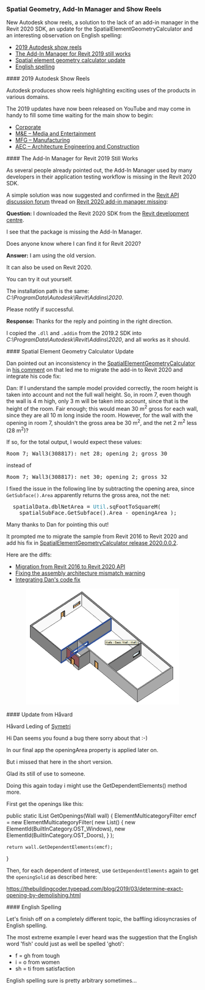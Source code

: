 <head>
<meta http-equiv="Content-Type" content="text/html; charset=utf-8">
<link rel="stylesheet" type="text/css" href="bc.css">
<script src="https://cdn.rawgit.com/google/code-prettify/master/loader/run_prettify.js" type="text/javascript"></script>
<script src="https://cdn.rawgit.com/google/code-prettify/master/loader/run_prettify.js" type="text/javascript"></script>

</head>

<!---

- 2019 Autodesk show reels are out

- Add-In Manager Missing in Revit 2020 SDK
  https://forums.autodesk.com/t5/revit-api-forum/revit-2020-addin-manager-missing/m-p/8774075

- https://thebuildingcoder.typepad.com/blog/2016/04/determining-wall-opening-areas-per-room.html#comment-4452689539
  can you help dan with his question on your SpatialElementGeometryCalculator sample?
  https://thebuildingcoder.typepad.com/blog/2016/04/determining-wall-opening-areas-per-room.html#comment-4452599622
  dan confirmed that he fixed it himself in a subsequent comment
  i migrated the add-in to Revit 2020 and integrated his changes in the github repo
  so, really, all you could help with is to confirm the change that dan suggested, subtracting the opening area:
  https://github.com/jeremytammik/SpatialElementGeometryCalculator/compare/2020.0.0.1...2020.0.0.2
 
- english spelling
  the english word 'fish' could theoretically be spelled 'ghoti':
  f = gh from tough
  i = o from women
  sh = ti from satisfaction
  english spelling is pretty arbitrary sometimes...

twitter:

Autodesk show reels, spatial element geometry calculator and Add-In Manager update for the #RevitAPI @AutodeskForge @AutodeskRevit #bim #DynamoBim #ForgeDevCon http://bit.ly/spatialgeo2020

New Autodesk show reels, a solution to the lack of an add-in manager in the Revit 2020 SDK, an update for the SpatialElementGeometryCalculator and an interesting observation on English spelling
&ndash; 2019 Autodesk show reels
&ndash; The Add-In Manager for Revit 2019 still works
&ndash; Spatial element geometry calculator update
&ndash; English spelling...

linkedin:

 the #RevitAPI #bim #DynamoBim #ForgeDevCon #Revit #API #IFC #SDK #AI #VisualStudio #Autodesk #AEC #adsk

Autodesk show reels, spatial element geometry calculator and Add-In Manager update for the #RevitAPI

http://bit.ly/spatialgeo2020

New Autodesk show reels, a solution to the lack of an add-in manager in the Revit 2020 SDK, an update for the SpatialElementGeometryCalculator and an interesting observation on English spelling:

- 2019 Autodesk show reels
- The Add-In Manager for Revit 2019 still works
- Spatial element geometry calculator update
- English spelling...

#bim #DynamoBim #ForgeDevCon #Revit #API #IFC #SDK #AI #VisualStudio #Autodesk #AEC #adsk

-->

### Spatial Geometry, Add-In Manager and Show Reels

New Autodesk show reels, a solution to the lack of an add-in manager in the Revit 2020 SDK, an update for the SpatialElementGeometryCalculator and an interesting observation on English spelling:

- [2019 Autodesk show reels](#2) 
- [The Add-In Manager for Revit 2019 still works](#3) 
- [Spatial element geometry calculator update](#4) 
- [English spelling](#5) 

####<a name="2"></a> 2019 Autodesk Show Reels

Autodesk produces show reels highlighting exciting uses of the products in various domains.

The 2019 updates have now been released on YouTube and may come in handy to fill some time waiting for the main show to begin:

- [Corporate](https://youtu.be/KWvPfmjwjOM)
- [M&amp;E &ndash; Media and Entertainment ](https://youtu.be/bUwbe7oIMxU)
- [MFG &ndash; Manufacturing ](https://youtu.be/361wG7e8lCg)
- [AEC &ndash; Architecture Engineering and Construction](https://youtu.be/Kuqg0OitrSc)

####<a name="3"></a> The Add-In Manager for Revit 2019 Still Works

As several people already pointed out, the Add-In Manager used by many developers in their application testing workflow is missing in the Revit 2020 SDK.

A simple solution was now suggested and confirmed in
the [Revit API discussion forum](http://forums.autodesk.com/t5/revit-api-forum/bd-p/160) thread
on [Revit 2020 add-in manager missing](https://forums.autodesk.com/t5/revit-api-forum/revit-2020-addin-manager-missing/m-p/8774075):

**Question:** I downloaded the Revit 2020 SDK from the [Revit development centre](https://www.autodesk.com/developer-network/platform-technologies/revit).

I see that the package is missing the Add-In Manager.

Does anyone know where I can find it for Revit 2020?

**Answer:** I am using the old version.

It can also be used on Revit 2020.

You can try it out yourself.

The installation path is the same: *C:\ProgramData\Autodesk\Revit\Addins\2020*.

Please notify if successful.

**Response:** Thanks for the reply and pointing in the right direction.

I copied the `.dll` and `.addin` from the 2019.2 SDK into *C:\ProgramData\Autodesk\Revit\Addins\2020*, and all works as it should.


####<a name="4"></a> Spatial Element Geometry Calculator Update

Dan pointed out an inconsistency in
the [SpatialElementGeometryCalculator](https://github.com/jeremytammik/SpatialElementGeometryCalculator)
in [his comment](https://thebuildingcoder.typepad.com/blog/2016/04/determining-wall-opening-areas-per-room.html#comment-4452599622)
on [](https://thebuildingcoder.typepad.com/blog/2016/04/determining-wall-opening-areas-per-room.html) that led me to migrate the add-in to Revit 2020 and integrate his code fix:

Dan: If I understand the sample model provided correctly, the room height is taken into account and not the full wall height.
So, in room 7, even though the wall is 4 m high, only 3 m will be taken into account, since that is the height of the room.
Fair enough; this would mean 30 m<sup>2</sup> gross for each wall, since they are all 10 m long inside the room.
However, for the wall with the opening in room 7, shouldn't the gross area be 30 m<sup>2</sup>, and the net 2 m<sup>2</sup> less (28 m<sup>2</sup>)?

If so, for the total output, I would expect these values:

<pre>
Room 7; Wall3(308817): net 28; opening 2; gross 30
</pre>

instead of

<pre>
Room 7; Wall3(308817): net 30; opening 2; gross 32
</pre>

I fixed the issue in the following line by subtracting the opening area, since `GetSubface().Area` apparently returns the gross area, not the net:

<pre class="code">
  spatialData.dblNetArea&nbsp;=&nbsp;<span style="color:#2b91af;">Util</span>.sqFootToSquareM(
  &nbsp;&nbsp;spatialSubFace.GetSubface().Area&nbsp;-&nbsp;openingArea&nbsp;);&nbsp;
</pre>

Many thanks to Dan for pointing this out!

It prompted me to migrate the sample from Revit 2016 to Revit 2020 and add his fix
in [SpatialElementGeometryCalculator release 2020.0.0.2](https://github.com/jeremytammik/SpatialElementGeometryCalculator/releases/tag/2020.0.0.2).

Here are the diffs:

- [Migration from Revit 2016 to Revit 2020 API](https://github.com/jeremytammik/SpatialElementGeometryCalculator/compare/2016.0.0.3...2020.0.0.0)
- [Fixing the assembly architecture mismatch warning](https://github.com/jeremytammik/SpatialElementGeometryCalculator/compare/2020.0.0.0...2020.0.0.1)
- [Integrating Dan's code fix](https://github.com/jeremytammik/SpatialElementGeometryCalculator/compare/2020.0.0.1...2020.0.0.2)

<center>
<img src="img/SpatialElementGeometryCalculator2Test3d.png" alt="SpatialElementGeometryCalculator test model 3D view" width="400">
</center>

####<a name="4.1"></a> Update from Håvard

Håvard Leding of [Symetri](https://www.symetri.com)

Hi Dan seems you found a bug there sorry about that :-)

In our final app the openingArea property is applied later on.

But i missed that here in the short version.

Glad its still of use to someone.

Doing this again today i might use the GetDependentElements() method more.

First get the openings like this:

  public static IList<elementid> GetOpenings(Wall wall)
  {
    ElementMulticategoryFilter emcf = new ElementMulticategoryFilter(
      new List<elementid>()
      {
        new ElementId(BuiltInCategory.OST_Windows),
        new ElementId(BuiltInCategory.OST_Doors),
      }
    );

    return wall.GetDependentElements(emcf);
  }

Then, for each dependent of interest, use `GetDependentElements` again to get the `openingSolid` as described here:

https://thebuildingcoder.typepad.com/blog/2019/03/determine-exact-opening-by-demolishing.html


####<a name="5"></a> English Spelling

Let's finish off on a completely different topic, the baffling idiosyncrasies of English spelling.

The most extreme example I ever heard was the suggestion that the English word 'fish' could just as well be spelled 'ghoti':

- f = gh from tough
- i = o from women
- sh = ti from satisfaction

English spelling sure is pretty arbitrary sometimes...
